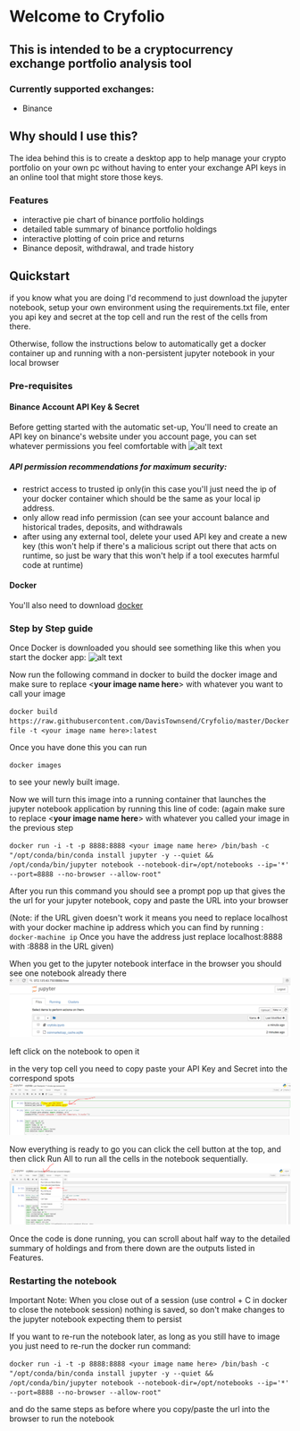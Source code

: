 # Welcome to Cryfolio

## This is intended to be a cryptocurrency exchange portfolio analysis tool
### Currently supported exchanges:
* Binance
## Why should I use this?
The idea behind this is to create a desktop app to help manage your crypto portfolio on your own pc without having to enter your exchange API keys in an online tool that might store those keys.

### Features
* interactive pie chart of binance portfolio holdings
* detailed table summary of binance portfolio holdings
* interactive plotting of coin price and returns
* Binance deposit, withdrawal, and trade history


## Quickstart
if you know what you are doing I'd recommend to just download the jupyter notebook, setup your own environment using the requirements.txt file, enter you api key and secret at the top cell and run the rest of the cells from there.

Otherwise, follow the instructions below to automatically get a docker container up and running with a non-persistent jupyter notebook in your local browser

### Pre-requisites

#### Binance Account API Key & Secret
Before getting started with the automatic set-up, You'll need to create an API key on binance's website under you account page, you can set whatever permissions you feel comfortable with
![alt text](https://s3.amazonaws.com/cdn.freshdesk.com/data/helpdesk/attachments/production/1058347065/original/KrqQo363K-EdEyRDUhtxllwFalvPSAgANg.png?1508949029)
##### API permission recommendations for maximum security:
* restrict access to trusted ip only(in this case you'll just need the ip of your docker container which should be the same as your local ip address.
* only allow read info permission (can see your account balance and historical trades, deposits, and withdrawals
* after using any external tool, delete your used API key and create a new key (this won't help if there's a malicious script out there that acts on runtime, so just be wary that this won't help if a tool executes harmful code at runtime)

#### Docker
You'll also need to download [docker](https://docs.docker.com/engine/installation/)

### Step by Step guide
Once Docker is downloaded you should see something like this when you start the docker app:
![alt text](http://www.phpbuilder.com/imagesvr_ce/9501/DPfig6.png)

Now run the following command in docker to build the docker image and
make sure to replace <**your image name here**> with whatever you want to call your image
  
`docker build https://raw.githubusercontent.com/DavisTownsend/Cryfolio/master/Dockerfile -t <your image name here>:latest` 

Once you have done this you can run

`docker images`

to see your newly built image.

Now we will turn this image into a running container that launches the jupyter notebook application by running this line of code:
(again make sure to replace <**your image name here**> with whatever you called your image in the previous step

`docker run -i -t -p 8888:8888 <your image name here> /bin/bash -c "/opt/conda/bin/conda install jupyter -y --quiet && /opt/conda/bin/jupyter notebook --notebook-dir=/opt/notebooks --ip='*' --port=8888 --no-browser --allow-root"`

After you run this command you should see a prompt pop up that gives the the url for your jupyter notebook, copy and paste the URL into your browser

(Note: if the URL given doesn't work it means you need to replace localhost with your docker machine ip address which you can find by running : `docker-machine ip` 
Once you have the address just replace localhost:8888 with <your ip here>:8888 in the URL given)
  
When you get to the jupyter notebook interface in the browser you should see one notebook already there
![alt text](https://github.com/DavisTownsend/Cryfolio/blob/master/images/jupyter_home_page.PNG)

left click on the notebook to open it

in the very top cell you need to copy paste your API Key and Secret into the correspond spots
![alt text](https://github.com/DavisTownsend/Cryfolio/blob/master/images/jupyter_API_entry.PNG)

Now everything is ready to go you can click the cell button at the top, and then click Run All to run all the cells in the notebook sequentially.
![alt text](https://github.com/DavisTownsend/Cryfolio/blob/master/images/jupyter_run_all.PNG)

Once the code is done running, you can scroll about half way to the detailed summary of holdings and from there down are the outputs listed in Features.

### Restarting the notebook
Important Note: When you close out of a session (use control + C in docker to close the notebook session) nothing is saved, so don't make changes to the jupyter notebook expecting them to persist

If you want to re-run the notebook later, as long as you still have to image you just need to re-run the docker run command:

`docker run -i -t -p 8888:8888 <your image name here> /bin/bash -c "/opt/conda/bin/conda install jupyter -y --quiet && /opt/conda/bin/jupyter notebook --notebook-dir=/opt/notebooks --ip='*' --port=8888 --no-browser --allow-root"`

and do the same steps as before where you copy/paste the url into the browser to run the notebook







